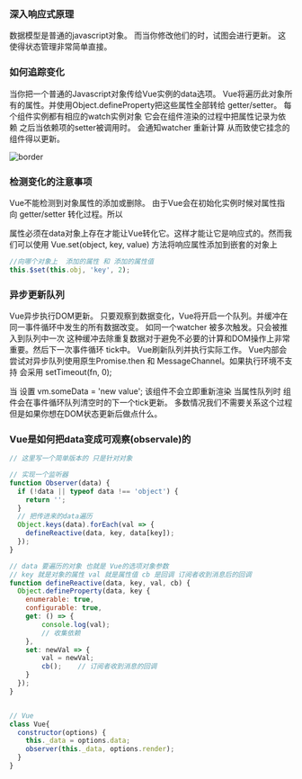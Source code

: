 ### 深入响应式原理

数据模型是普通的javascript对象。 而当你修改他们的时，试图会进行更新。 这使得状态管理非常简单直接。



### 如何追踪变化

当你把一个普通的Javascript对象传给Vue实例的data选项。 Vue将遍历此对象所有的属性。并使用Object.defineProperty把这些属性全部转给 getter/setter。 每个组件实例都有相应的watch实例对象 它会在组件渲染的过程中把属性记录为依赖 之后当依赖项的setter被调用时。 会通知watcher 重新计算 从而致使它挂念的组件得以更新。

![border](https://cn.vuejs.org/images/data.png)





### 检测变化的注意事项

Vue不能检测到对象属性的添加或删除。 由于Vue会在初始化实例时候对属性指向 getter/setter 转化过程。所以

属性必须在data对象上存在才能让Vue转化它。这样才能让它是响应式的。然而我们可以使用 Vue.set(object, key, value) 方法将响应属性添加到嵌套的对象上

```javascript
//向哪个对象上  添加的属性 和 添加的属性值
this.$set(this.obj, 'key', 2);
```





### 异步更新队列

Vue异步执行DOM更新。 只要观察到数据变化，Vue将开启一个队列。并缓冲在同一事件循环中发生的所有数据改变。 如同一个watcher 被多次触发。只会被推入到队列中一次 这种缓冲去除重复数据对于避免不必要的计算和DOM操作上非常重要。然后下一次事件循环 tick中。 Vue刷新队列并执行实际工作。 Vue内部会尝试对异步队列使用原生Promise.then 和 MessageChannel。如果执行环境不支持 会采用 setTimeout(fn, 0);

当 设置 vm.someData = 'new value'; 该组件不会立即重新渲染 当属性队列时 组件会在事件循环队列清空时的下一个tick更新。 多数情况我们不需要关系这个过程 但是如果你想在DOM状态更新后做点什么。



### Vue是如何把data变成可观察(observale)的

```javascript
// 这里写一个简单版本的 只是针对对象

// 实现一个监听器
function Observer(data) {
  if (!data || typeof data !== 'object') {
    return '';
  }
  // 把传进来的data遍历
  Object.keys(data).forEach(val => {
    defineReactive(data, key, data[key]);
  });
}

// data 要遍历的对象 也就是 Vue的选项对象参数
// key 就是对象的属性 val 就是属性值 cb 是回调 订阅者收到消息后的回调
function defineReactive(data, key, val, cb) {
  Object.defineProperty(data, key {
    enumerable: true,
    configurable: true,
    get: () => {
    	console.log(val);
    	// 收集依赖
  	},
    set: newVal => {
        val = newVal;
        cb();    // 订阅者收到消息的回调
    }
  });
}


// Vue
class Vue{
  constructor(options) {
    this._data = options.data;
    observer(this._data, options.render);
  }
}


```





















